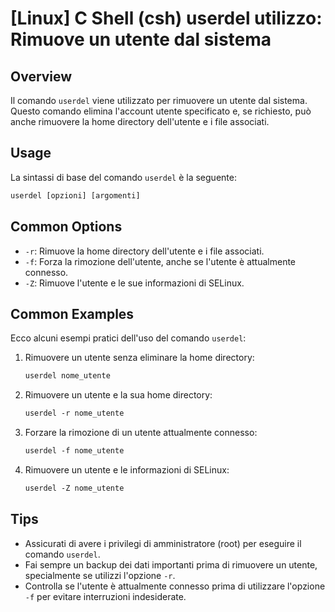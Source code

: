 # [Linux] C Shell (csh) userdel utilizzo: Rimuove un utente dal sistema

## Overview
Il comando `userdel` viene utilizzato per rimuovere un utente dal sistema. Questo comando elimina l'account utente specificato e, se richiesto, può anche rimuovere la home directory dell'utente e i file associati.

## Usage
La sintassi di base del comando `userdel` è la seguente:

```csh
userdel [opzioni] [argomenti]
```

## Common Options
- `-r`: Rimuove la home directory dell'utente e i file associati.
- `-f`: Forza la rimozione dell'utente, anche se l'utente è attualmente connesso.
- `-Z`: Rimuove l'utente e le sue informazioni di SELinux.

## Common Examples
Ecco alcuni esempi pratici dell'uso del comando `userdel`:

1. Rimuovere un utente senza eliminare la home directory:
   ```csh
   userdel nome_utente
   ```

2. Rimuovere un utente e la sua home directory:
   ```csh
   userdel -r nome_utente
   ```

3. Forzare la rimozione di un utente attualmente connesso:
   ```csh
   userdel -f nome_utente
   ```

4. Rimuovere un utente e le informazioni di SELinux:
   ```csh
   userdel -Z nome_utente
   ```

## Tips
- Assicurati di avere i privilegi di amministratore (root) per eseguire il comando `userdel`.
- Fai sempre un backup dei dati importanti prima di rimuovere un utente, specialmente se utilizzi l'opzione `-r`.
- Controlla se l'utente è attualmente connesso prima di utilizzare l'opzione `-f` per evitare interruzioni indesiderate.